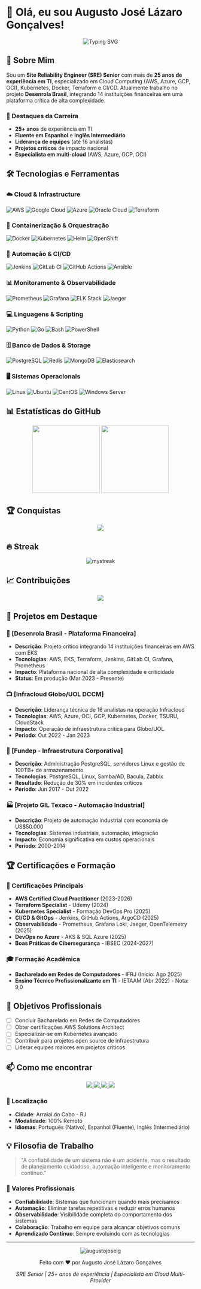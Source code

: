 # 👋 Olá, eu sou Augusto José Lázaro Gonçalves!

<div align="center">
  <img src="https://readme-typing-svg.herokuapp.com?font=Fira+Code&pause=1000&color=2F81F7&center=true&vCenter=true&width=600&lines=Site+Reliability+Engineer+Senior;25+anos+de+experiência+em+TI;Especialista+em+Cloud+Multi-Provider" alt="Typing SVG" />
</div>

## 🚀 Sobre Mim

Sou um **Site Reliability Engineer (SRE) Senior** com mais de **25 anos de experiência em TI**, especializado em Cloud Computing (AWS, Azure, GCP, OCI), Kubernetes, Docker, Terraform e CI/CD. Atualmente trabalho no projeto **Desenrola Brasil**, integrando 14 instituições financeiras em uma plataforma crítica de alta complexidade.

### 🌟 Destaques da Carreira
- **25+ anos** de experiência em TI
- **Fluente em Espanhol** e **Inglês Intermediário**
- **Liderança de equipes** (até 16 analistas)
- **Projetos críticos** de impacto nacional
- **Especialista em multi-cloud** (AWS, Azure, GCP, OCI)

## 🛠️ Tecnologias e Ferramentas

### ☁️ Cloud & Infrastructure
![AWS](https://img.shields.io/badge/Amazon_AWS-232F3E?style=for-the-badge&logo=amazon-aws&logoColor=white)
![Google Cloud](https://img.shields.io/badge/Google_Cloud-4285F4?style=for-the-badge&logo=google-cloud&logoColor=white)
![Azure](https://img.shields.io/badge/Microsoft_Azure-0078D4?style=for-the-badge&logo=microsoft-azure&logoColor=white)
![Oracle Cloud](https://img.shields.io/badge/Oracle_Cloud-F80000?style=for-the-badge&logo=oracle&logoColor=white)
![Terraform](https://img.shields.io/badge/Terraform-7B42BC?style=for-the-badge&logo=terraform&logoColor=white)

### 🐳 Containerização & Orquestração
![Docker](https://img.shields.io/badge/Docker-2496ED?style=for-the-badge&logo=docker&logoColor=white)
![Kubernetes](https://img.shields.io/badge/Kubernetes-326CE5?style=for-the-badge&logo=kubernetes&logoColor=white)
![Helm](https://img.shields.io/badge/Helm-0F1689?style=for-the-badge&logo=helm&logoColor=white)
![OpenShift](https://img.shields.io/badge/OpenShift-EE0000?style=for-the-badge&logo=red-hat-open-shift&logoColor=white)

### 🔧 Automação & CI/CD
![Jenkins](https://img.shields.io/badge/Jenkins-D24939?style=for-the-badge&logo=jenkins&logoColor=white)
![GitLab CI](https://img.shields.io/badge/GitLab_CI-FCA121?style=for-the-badge&logo=gitlab&logoColor=white)
![GitHub Actions](https://img.shields.io/badge/GitHub_Actions-2088FF?style=for-the-badge&logo=github-actions&logoColor=white)
![Ansible](https://img.shields.io/badge/Ansible-EE0000?style=for-the-badge&logo=ansible&logoColor=white)

### 📊 Monitoramento & Observabilidade
![Prometheus](https://img.shields.io/badge/Prometheus-E6522C?style=for-the-badge&logo=prometheus&logoColor=white)
![Grafana](https://img.shields.io/badge/Grafana-F46800?style=for-the-badge&logo=grafana&logoColor=white)
![ELK Stack](https://img.shields.io/badge/ELK_Stack-005571?style=for-the-badge&logo=elastic&logoColor=white)
![Jaeger](https://img.shields.io/badge/Jaeger-1296D2?style=for-the-badge&logo=jaeger&logoColor=white)

### 💻 Linguagens & Scripting
![Python](https://img.shields.io/badge/Python-3776AB?style=for-the-badge&logo=python&logoColor=white)
![Go](https://img.shields.io/badge/Go-00ADD8?style=for-the-badge&logo=go&logoColor=white)
![Bash](https://img.shields.io/badge/Bash-4EAA25?style=for-the-badge&logo=gnu-bash&logoColor=white)
![PowerShell](https://img.shields.io/badge/PowerShell-5391FE?style=for-the-badge&logo=powershell&logoColor=white)

### 🗄️ Banco de Dados & Storage
![PostgreSQL](https://img.shields.io/badge/PostgreSQL-316192?style=for-the-badge&logo=postgresql&logoColor=white)
![Redis](https://img.shields.io/badge/Redis-DC382D?style=for-the-badge&logo=redis&logoColor=white)
![MongoDB](https://img.shields.io/badge/MongoDB-4EA94B?style=for-the-badge&logo=mongodb&logoColor=white)
![Elasticsearch](https://img.shields.io/badge/Elasticsearch-005571?style=for-the-badge&logo=elasticsearch&logoColor=white)

### 🖥️ Sistemas Operacionais
![Linux](https://img.shields.io/badge/Linux-FCC624?style=for-the-badge&logo=linux&logoColor=black)
![Ubuntu](https://img.shields.io/badge/Ubuntu-E95420?style=for-the-badge&logo=ubuntu&logoColor=white)
![CentOS](https://img.shields.io/badge/CentOS-262577?style=for-the-badge&logo=centos&logoColor=white)
![Windows Server](https://img.shields.io/badge/Windows_Server-0078D4?style=for-the-badge&logo=windows&logoColor=white)

## 📊 Estatísticas do GitHub

<div align="center">
  <img height="180em" src="https://github-readme-stats.vercel.app/api?username=augustojoselg&show_icons=true&theme=tokyonight&include_all_commits=true&count_private=true"/>
  <img height="180em" src="https://github-readme-stats.vercel.app/api/top-langs/?username=augustojoselg&layout=compact&langs_count=8&theme=tokyonight"/>
</div>

## 🏆 Conquistas

<div align="center">
  <img src="https://github-profile-trophy.vercel.app/?username=augustojoselg&theme=tokyonight&no-frame=false&no-bg=false&margin-w=4" />
</div>

## 🔥 Streak

<div align="center">
  <img src="https://github-readme-streak-stats.herokuapp.com/?user=augustojoselg&theme=tokyonight" alt="mystreak"/>
</div>

## 📈 Contribuições

<div align="center">
  <img src="https://github-readme-activity-graph.vercel.app/graph?username=augustojoselg&theme=tokyonight" />
</div>

## 🎯 Projetos em Destaque

### 🏦 [Desenrola Brasil - Plataforma Financeira]
- **Descrição**: Projeto crítico integrando 14 instituições financeiras em AWS com EKS
- **Tecnologias**: AWS, EKS, Terraform, Jenkins, GitLab CI, Grafana, Prometheus
- **Impacto**: Plataforma nacional de alta complexidade e criticidade
- **Status**: Em produção (Mar 2023 - Presente)

### 📺 [Infracloud Globo/UOL DCCM]
- **Descrição**: Liderança técnica de 16 analistas na operação Infracloud
- **Tecnologias**: AWS, Azure, OCI, GCP, Kubernetes, Docker, TSURU, CloudStack
- **Impacto**: Operação de infraestrutura crítica para Globo/UOL
- **Período**: Out 2022 - Jan 2023

### 🏢 [Fundep - Infraestrutura Corporativa]
- **Descrição**: Administração PostgreSQL, servidores Linux e gestão de 100TB+ de armazenamento
- **Tecnologias**: PostgreSQL, Linux, Samba/AD, Bacula, Zabbix
- **Resultado**: Redução de 30% em incidentes críticos
- **Período**: Jun 2017 - Out 2022

### 🏭 [Projeto GIL Texaco - Automação Industrial]
- **Descrição**: Projeto de automação industrial com economia de US$50.000
- **Tecnologias**: Sistemas industriais, automação, integração
- **Impacto**: Economia significativa em custos operacionais
- **Período**: 2000-2014

## 🏆 Certificações e Formação

### 📜 Certificações Principais
- **AWS Certified Cloud Practitioner** (2023-2026)
- **Terraform Specialist** - Udemy (2024)
- **Kubernetes Specialist** - Formação DevOps Pro (2025)
- **CI/CD & GitOps** - Jenkins, GitHub Actions, ArgoCD (2025)
- **Observabilidade** - Prometheus, Grafana Loki, Jaeger, OpenTelemetry (2025)
- **DevOps no Azure** - AKS & SQL Azure (2025)
- **Boas Práticas de Cibersegurança** - IBSEC (2024-2027)

### 🎓 Formação Acadêmica
- **Bacharelado em Redes de Computadores** - IFRJ (Início: Ago 2025)
- **Ensino Técnico Profissionalizante em TI** - IETAAM (Abr 2022) - Nota: 9,0

## 🎯 Objetivos Profissionais

- [ ] Concluir Bacharelado em Redes de Computadores
- [ ] Obter certificações AWS Solutions Architect
- [ ] Especializar-se em Kubernetes avançado
- [ ] Contribuir para projetos open source de infraestrutura
- [ ] Liderar equipes maiores em projetos críticos

## 📫 Como me encontrar

<div align="center">
  <a href="mailto:augustojoselg@gmail.com">
    <img src="https://img.shields.io/badge/Gmail-D14836?style=for-the-badge&logo=gmail&logoColor=white" />
  </a>
  <a href="https://www.linkedin.com/in/augustojoselg/">
    <img src="https://img.shields.io/badge/LinkedIn-0077B5?style=for-the-badge&logo=linkedin&logoColor=white" />
  </a>
  <a href="https://wa.me/5521986572307">
    <img src="https://img.shields.io/badge/WhatsApp-25D366?style=for-the-badge&logo=whatsapp&logoColor=white" />
  </a>
  <a href="https://github.com/augustojoselg">
    <img src="https://img.shields.io/badge/GitHub-100000?style=for-the-badge&logo=github&logoColor=white" />
  </a>
</div>

### 📍 Localização
- **Cidade**: Arraial do Cabo - RJ
- **Modalidade**: 100% Remoto
- **Idiomas**: Português (Nativo), Espanhol (Fluente), Inglês (Intermediário)

## 💡 Filosofia de Trabalho

> "A confiabilidade de um sistema não é um acidente, mas o resultado de planejamento cuidadoso, automação inteligente e monitoramento contínuo."

### 🎯 Valores Profissionais
- **Confiabilidade**: Sistemas que funcionam quando mais precisamos
- **Automação**: Eliminar tarefas repetitivas e reduzir erros humanos
- **Observabilidade**: Visibilidade completa do comportamento dos sistemas
- **Colaboração**: Trabalho em equipe para alcançar objetivos comuns
- **Aprendizado Contínuo**: Sempre evoluindo com as tecnologias

---

<div align="center">
  <img src="https://komarev.com/ghpvc/?username=augustojoselg&label=Profile%20views&color=0e75b6&style=flat" alt="augustojoselg" />
</div>

<div align="center">
  <p>Feito com ❤️ por Augusto José Lázaro Gonçalves</p>
  <p><em>SRE Senior | 25+ anos de experiência | Especialista em Cloud Multi-Provider</em></p>
</div>
